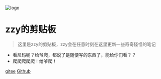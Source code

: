 
![logo](https://blog.zzy-ac.top/images/favicon.png)

# zzy的剪贴板

> 这里是zzy的剪贴板，zzy会在任意时刻在这里更新一些奇奇怪怪的笔记
* 看尼玛呢？给爷爬，都说了是随便写的东西了，能给你们看？？
* 爬爬爬爬爬！给爷爬！

[gitee](https://gitee.com/zzy-ac)
[Github](https://github.com/zzy-ac)
